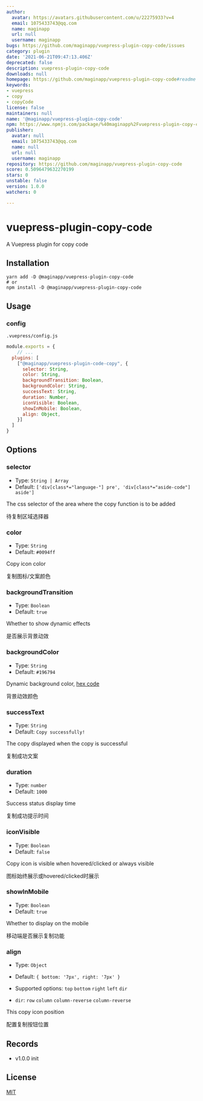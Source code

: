 ```yaml
---
author:
  avatar: https://avatars.githubusercontent.com/u/22275933?v=4
  email: 1075433743@qq.com
  name: maginapp
  url: null
  username: maginapp
bugs: https://github.com/maginapp/vuepress-plugin-copy-code/issues
category: plugin
date: '2021-06-21T09:47:13.406Z'
deprecated: false
description: vuepress-plugin-copy-code
downloads: null
homepage: https://github.com/maginapp/vuepress-plugin-copy-code#readme
keywords:
- vuepress
- copy
- copyCode
license: false
maintainers: null
name: '@maginapp/vuepress-plugin-copy-code'
npm: https://www.npmjs.com/package/%40maginapp%2Fvuepress-plugin-copy-code
publisher:
  avatar: null
  email: 1075433743@qq.com
  name: null
  url: null
  username: maginapp
repository: https://github.com/maginapp/vuepress-plugin-copy-code
score: 0.5096479632270199
stars: 0
unstable: false
version: 1.0.0
watchers: 0

---
```


# vuepress-plugin-copy-code

A Vuepress plugin for copy code

## Installation

```shell
yarn add -D @maginapp/vuepress-plugin-copy-code
# or
npm install -D @maginapp/vuepress-plugin-copy-code
```

## Usage

### config

`.vuepress/config.js`

```js
module.exports = {
    // ...
  plugins: [
    ["@maginapp/vuepress-plugin-code-copy", {
      selector: String,
      color: String,
      backgroundTransition: Boolean,
      backgroundColor: String,
      successText: String,
      duration: Number,
      iconVisible: Boolean,
      showInMobile: Boolean,
      align: Object,
    }]
  ]
}
```

## Options

### selector

*  Type: `String | Array`
*  Default: `['div[class*="language-"] pre', 'div[class*="aside-code"] aside']`

The css selector of the area where the copy function is to be added

待复制区域选择器

### color

*  Type: `String`
*  Default: `#0094ff`

Copy icon color

复制图标/文案颜色

### backgroundTransition

*  Type: `Boolean`
*  Default: `true`

Whether to show dynamic effects

是否展示背景动效

### backgroundColor

*  Type: `String`
*  Default: `#196794`

Dynamic background color, [hex code](https://htmlcolorcodes.com/)

背景动效颜色

### successText

*  Type: `String`
*  Default: `Copy successfully!`

The copy displayed when the copy is successful

复制成功文案

### duration

*  Type: `number`
*  Default: `1000`

Success status display time

复制成功提示时间

### iconVisible

*  Type: `Boolean`
*  Default: `false`

Copy icon is visible when hovered/clicked or always visible

图标始终展示或hovered/clicked时展示

### showInMobile

*  Type: `Boolean`
*  Default: `true`

Whether to display on the mobile

移动端是否展示复制功能

### align

*  Type: `Object`
*  Default: `{ bottom: '7px', right: '7px' }`
*  Supported options: `top` `bottom` `right` `left` `dir`

  * `dir`: `row` `column` `column-reverse` `column-reverse`

This copy icon position

配置复制按钮位置

## Records

* v1.0.0 init

## License

[MIT](https://github.com/maginapp/vuepress-plugin-copy-code)
